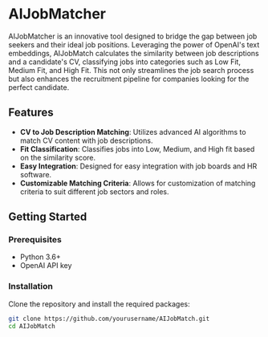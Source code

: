 # AIJobMatcher

AIJobMatcher is an innovative tool designed to bridge the gap between job seekers and their ideal job positions. Leveraging the power of OpenAI's text embeddings, AIJobMatch calculates the similarity between job descriptions and a candidate's CV, classifying jobs into categories such as Low Fit, Medium Fit, and High Fit. This not only streamlines the job search process but also enhances the recruitment pipeline for companies looking for the perfect candidate.

## Features

- **CV to Job Description Matching**: Utilizes advanced AI algorithms to match CV content with job descriptions.
- **Fit Classification**: Classifies jobs into Low, Medium, and High fit based on the similarity score.
- **Easy Integration**: Designed for easy integration with job boards and HR software.
- **Customizable Matching Criteria**: Allows for customization of matching criteria to suit different job sectors and roles.

## Getting Started

### Prerequisites

- Python 3.6+
- OpenAI API key

### Installation

Clone the repository and install the required packages:

```bash
git clone https://github.com/yourusername/AIJobMatch.git
cd AIJobMatch
